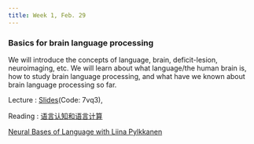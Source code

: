 ```yaml
---
title: Week 1, Feb. 29
---
```


### Basics for brain language processing

We will introduce the concepts of language, brain, deficit-lesion, neuroimaging, etc. We will learn about what language/the human brain is, how to study brain language processing, and what have we known about brain language processing so far.

Lecture
: [Slides](https://pan.baidu.com/s/1486fLUU6beO3fEgJWhzhxA)(Code: 7vq3), 

Reading
:
[语言认知和语言计算](https://nlpr.ia.ac.cn/cip/ZongPublications/2022/2022%E7%8E%8B%E5%B0%91%E6%A5%A0-%E4%B8%AD%E5%9B%BD%E7%A7%91%E5%AD%A6.pdf)

[Neural Bases of Language with Liina Pylkkanen](https://www.youtube.com/channel/UCBbO6HEym_YC9yyt2rNYiEA)

